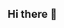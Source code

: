 ## Hi there 👋

<!--
**AenurHakimdesu/AenurHakimdesu** is a ✨ _special_ ✨ repository because its `README.md` (this file) appears on your GitHub profile.

Here are some ideas to get you started:

- 🔭 I’m currently working on ...
- 🌱 I’m currently learning ...
- 👯 I’m looking to collaborate on ...
- 🤔 I’m looking for help with ...![hq720](https://github.com/user-attachments/assets/2d1258dc-e2ec-439b-955c-73bb532a3a80)

- 💬 Ask me about ...
- 📫 How to reach me: ...
- 😄 Pronouns: ...
- ⚡ Fun fact: ...
-->
